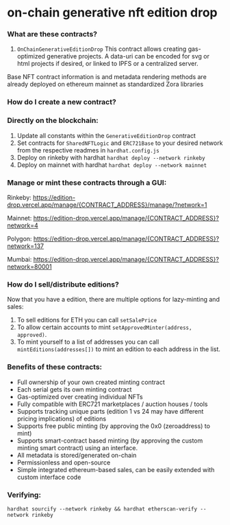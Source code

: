 # on-chain generative nft edition drop

### What are these contracts?
1. `OnChainGenerativeEditionDrop`
This contract allows creating gas-optimized generative projects.
A data-uri can be encoded for svg or html projects if desired, or linked to IPFS or a centralized server.

Base NFT contract information is and metadata rendering methods are already deployed on ethereum mainnet as standardized Zora libraries

### How do I create a new contract?

### Directly on the blockchain:
1. Update all constants within the `GenerativeEditionDrop` contract
2. Set contracts for `SharedNFTLogic` and `ERC721Base` to your desired network from the respective readmes in `hardhat.config.js`
3. Deploy on rinkeby with hardhat `hardhat deploy --network rinkeby`
3. Deploy on mainnet with hardhat `hardhat deploy --network mainnet`

### Manage or mint these contracts through a GUI:

Rinkeby: https://edition-drop.vercel.app/manage/{CONTRACT_ADDRESS}/manage/?network=1

Mainnet: https://edition-drop.vercel.app/manage/{CONTRACT_ADDRESS}?network=4

Polygon: https://edition-drop.vercel.app/manage/{CONTRACT_ADDRESS}?network=137

Mumbai: https://edition-drop.vercel.app/manage/{CONTRACT_ADDRESS}?network=80001

### How do I sell/distribute editions?

Now that you have a edition, there are multiple options for lazy-minting and sales:

1. To sell editions for ETH you can call `setSalePrice`
2. To allow certain accounts to mint `setApprovedMinter(address, approved)`.
3. To mint yourself to a list of addresses you can call `mintEditions(addresses[])` to mint an edition to each address in the list.

### Benefits of these contracts:

* Full ownership of your own created minting contract
* Each serial gets its own minting contract
* Gas-optimized over creating individual NFTs
* Fully compatible with ERC721 marketplaces / auction houses / tools
* Supports tracking unique parts (edition 1 vs 24 may have different pricing implications) of editions
* Supports free public minting (by approving the 0x0 (zeroaddress) to mint)
* Supports smart-contract based minting (by approving the custom minting smart contract) using an interface.
* All metadata is stored/generated on-chain
* Permissionless and open-source
* Simple integrated ethereum-based sales, can be easily extended with custom interface code


### Verifying:

`hardhat sourcify --network rinkeby && hardhat etherscan-verify --network rinkeby`

